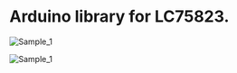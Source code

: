 # Arduino library for LC75823.


![Sample_1](https://raw.githubusercontent.com/firatsyg/LC75823/master/img/IMG_0104.JPG?raw=true)


![Sample_1](https://raw.githubusercontent.com/firatsyg/LC75823/master/img/IMG_0103.JPG?raw=true)



